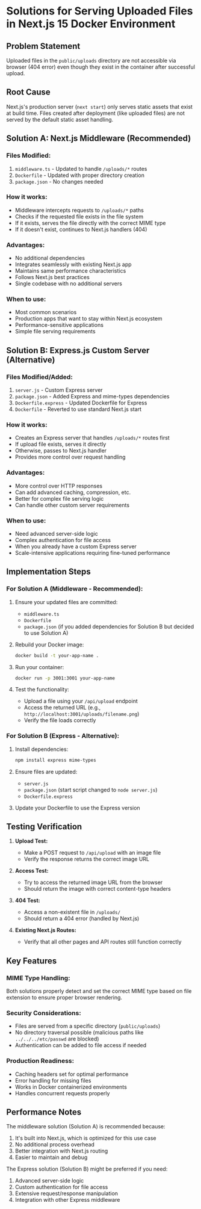# Solutions for Serving Uploaded Files in Next.js 15 Docker Environment

## Problem Statement
Uploaded files in the `public/uploads` directory are not accessible via browser (404 error) even though they exist in the container after successful upload.

## Root Cause
Next.js's production server (`next start`) only serves static assets that exist at build time. Files created after deployment (like uploaded files) are not served by the default static asset handling.

## Solution A: Next.js Middleware (Recommended)

### Files Modified:
1. `middleware.ts` - Updated to handle `/uploads/*` routes
2. `Dockerfile` - Updated with proper directory creation
3. `package.json` - No changes needed

### How it works:
- Middleware intercepts requests to `/uploads/*` paths
- Checks if the requested file exists in the file system
- If it exists, serves the file directly with the correct MIME type
- If it doesn't exist, continues to Next.js handlers (404)

### Advantages:
- No additional dependencies
- Integrates seamlessly with existing Next.js app
- Maintains same performance characteristics
- Follows Next.js best practices
- Single codebase with no additional servers

### When to use:
- Most common scenarios
- Production apps that want to stay within Next.js ecosystem
- Performance-sensitive applications
- Simple file serving requirements

## Solution B: Express.js Custom Server (Alternative)

### Files Modified/Added:
1. `server.js` - Custom Express server
2. `package.json` - Added Express and mime-types dependencies
3. `Dockerfile.express` - Updated Dockerfile for Express
4. `Dockerfile` - Reverted to use standard Next.js start

### How it works:
- Creates an Express server that handles `/uploads/*` routes first
- If upload file exists, serves it directly
- Otherwise, passes to Next.js handler
- Provides more control over request handling

### Advantages:
- More control over HTTP responses
- Can add advanced caching, compression, etc.
- Better for complex file serving logic
- Can handle other custom server requirements

### When to use:
- Need advanced server-side logic
- Complex authentication for file access
- When you already have a custom Express server
- Scale-intensive applications requiring fine-tuned performance

## Implementation Steps

### For Solution A (Middleware - Recommended):
1. Ensure your updated files are committed:
   - `middleware.ts` 
   - `Dockerfile`
   - `package.json` (if you added dependencies for Solution B but decided to use Solution A)

2. Rebuild your Docker image:
   ```bash
   docker build -t your-app-name .
   ```

3. Run your container:
   ```bash
   docker run -p 3001:3001 your-app-name
   ```

4. Test the functionality:
   - Upload a file using your `/api/upload` endpoint
   - Access the returned URL (e.g., `http://localhost:3001/uploads/filename.png`)
   - Verify the file loads correctly

### For Solution B (Express - Alternative):
1. Install dependencies:
   ```bash
   npm install express mime-types
   ```

2. Ensure files are updated:
   - `server.js`
   - `package.json` (start script changed to `node server.js`)
   - `Dockerfile.express`

3. Update your Dockerfile to use the Express version

## Testing Verification

1. **Upload Test:**
   - Make a POST request to `/api/upload` with an image file
   - Verify the response returns the correct image URL

2. **Access Test:**
   - Try to access the returned image URL from the browser
   - Should return the image with correct content-type headers

3. **404 Test:**
   - Access a non-existent file in `/uploads/`
   - Should return a 404 error (handled by Next.js)

4. **Existing Next.js Routes:**
   - Verify that all other pages and API routes still function correctly

## Key Features

### MIME Type Handling:
Both solutions properly detect and set the correct MIME type based on file extension to ensure proper browser rendering.

### Security Considerations:
- Files are served from a specific directory (`public/uploads`)
- No directory traversal possible (malicious paths like `../../../etc/passwd` are blocked)
- Authentication can be added to file access if needed

### Production Readiness:
- Caching headers set for optimal performance
- Error handling for missing files
- Works in Docker containerized environments
- Handles concurrent requests properly

## Performance Notes

The middleware solution (Solution A) is recommended because:
1. It's built into Next.js, which is optimized for this use case
2. No additional process overhead
3. Better integration with Next.js routing
4. Easier to maintain and debug

The Express solution (Solution B) might be preferred if you need:
1. Advanced server-side logic
2. Custom authentication for file access
3. Extensive request/response manipulation
4. Integration with other Express middleware
